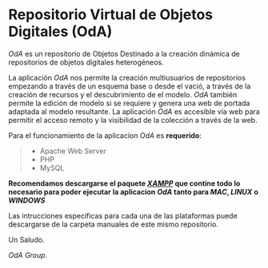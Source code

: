 Repositorio Virtual de Objetos Digitales (OdA)
===================

<i>OdA</i> es un repositorio de Objetos Destinado a la creación dinámica de repositorios de objetos digitales heterogéneos.

La aplicación <i>OdA</i> nos permite la creación multiusuarios de repositorios empezando a través de un esquema base o desde el vació, a través de la creación de recursos y el descubrimiento de el modelo.  <i>OdA</i> también permite la edición de modelo si se requiere y genera una web de portada adaptada al modelo resultante. La aplicación <i>OdA</i> es accesible vía web para permitir el acceso remoto y la visibilidad  de la colección a través de la web.

Para el funcionamiento de la aplicacion <i>OdA</i> es **requerido**:
> - Apache Web Server
> - PHP
> - MySQL

**Recomendamos descargarse el paquete <i>[XAMPP]</i> que contine todo lo necesario para poder ejecutar la aplicacion <i>OdA</i> tanto para <i>MAC</i>, <i>LINUX</i> o <i>WINDOWS</i>**  

Las intrucciones especificas para cada una de las plataformas puede descargarse de la carpeta manuales de este mismo repositorio.

Un Saludo.

<i>OdA Group.</i>

[XAMPP]:  https://www.apachefriends.org/


